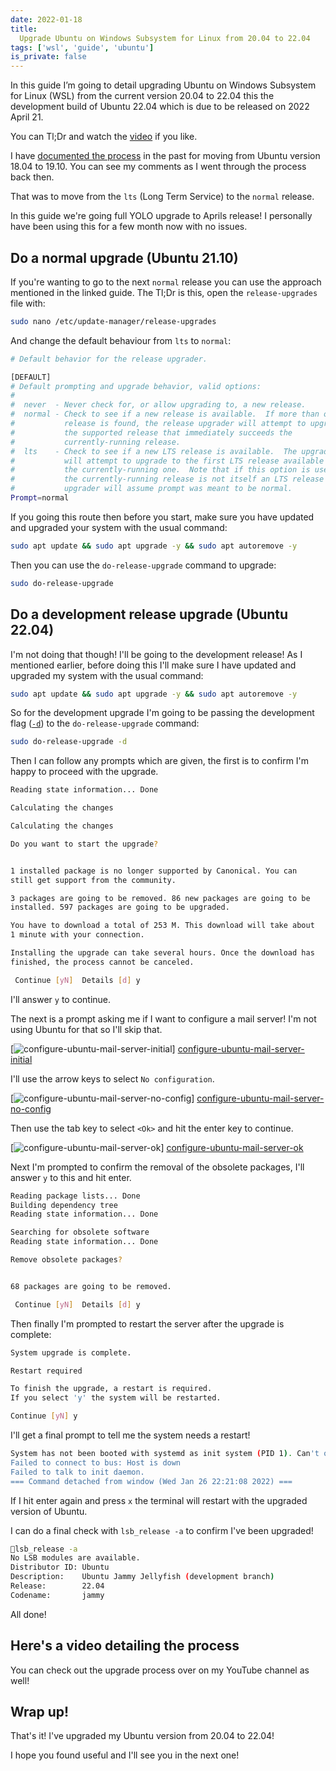 ```yaml
---
date: 2022-01-18
title:
  Upgrade Ubuntu on Windows Subsystem for Linux from 20.04 to 22.04
tags: ['wsl', 'guide', 'ubuntu']
is_private: false
---
```


<script>
  import { YouTube } from 'sveltekit-embed'
</script>

In this guide I’m going to detail upgrading Ubuntu on Windows
Subsystem for Linux (WSL) from the current version 20.04 to 22.04 this
the development build of Ubuntu 22.04 which is due to be released on
2022 April 21.

You can Tl;Dr and watch the
[video](#heres-a-video-detailing-the-process) if you like.

I have [documented the process] in the past for moving from Ubuntu
version 18.04 to 19.10. You can see my comments as I went through the
process back then.

That was to move from the `lts` (Long Term Service) to the `normal`
release.

In this guide we're going full YOLO upgrade to Aprils release! I
personally have been using this for a few month now with no issues.

## Do a normal upgrade (Ubuntu 21.10)

If you're wanting to go to the next `normal` release you can use the
approach mentioned in the linked guide. The Tl;Dr is this, open the
`release-upgrades` file with:

```bash
sudo nano /etc/update-manager/release-upgrades
```

And change the default behaviour from `lts` to `normal`:

<!-- cSpell:disable -->

```bash
# Default behavior for the release upgrader.

[DEFAULT]
# Default prompting and upgrade behavior, valid options:
#
#  never  - Never check for, or allow upgrading to, a new release.
#  normal - Check to see if a new release is available.  If more than one new
#           release is found, the release upgrader will attempt to upgrade to
#           the supported release that immediately succeeds the
#           currently-running release.
#  lts    - Check to see if a new LTS release is available.  The upgrader
#           will attempt to upgrade to the first LTS release available after
#           the currently-running one.  Note that if this option is used and
#           the currently-running release is not itself an LTS release the
#           upgrader will assume prompt was meant to be normal.
Prompt=normal
```

<!-- cSpell:enable -->

If you going this route then before you start, make sure you have
updated and upgraded your system with the usual command:

```bash
sudo apt update && sudo apt upgrade -y && sudo apt autoremove -y
```

Then you can use the `do-release-upgrade` command to upgrade:

```bash
sudo do-release-upgrade
```

## Do a development release upgrade (Ubuntu 22.04)

I'm not doing that though! I'll be going to the development release!
As I mentioned earlier, before doing this I'll make sure I have
updated and upgraded my system with the usual command:

```bash
sudo apt update && sudo apt upgrade -y && sudo apt autoremove -y
```

So for the development upgrade I'm going to be passing the development
flag ([`-d`]) to the `do-release-upgrade` command:

```bash
sudo do-release-upgrade -d
```

Then I can follow any prompts which are given, the first is to confirm
I'm happy to proceed with the upgrade.

```bash
Reading state information... Done

Calculating the changes

Calculating the changes

Do you want to start the upgrade?


1 installed package is no longer supported by Canonical. You can
still get support from the community.

3 packages are going to be removed. 86 new packages are going to be
installed. 597 packages are going to be upgraded.

You have to download a total of 253 M. This download will take about
1 minute with your connection.

Installing the upgrade can take several hours. Once the download has
finished, the process cannot be canceled.

 Continue [yN]  Details [d] y
```

I'll answer `y` to continue.

The next is a prompt asking me if I want to configure a mail server!
I'm not using Ubuntu for that so I'll skip that.

[![configure-ubuntu-mail-server-initial]]
[configure-ubuntu-mail-server-initial]

I'll use the arrow keys to select `No configuration`.

[![configure-ubuntu-mail-server-no-config]]
[configure-ubuntu-mail-server-no-config]

Then use the tab key to select `<Ok>` and hit the enter key to
continue.

[![configure-ubuntu-mail-server-ok]] [configure-ubuntu-mail-server-ok]

Next I'm prompted to confirm the removal of the obsolete packages,
I'll answer `y` to this and hit enter.

```bash
Reading package lists... Done
Building dependency tree
Reading state information... Done

Searching for obsolete software
Reading state information... Done

Remove obsolete packages?


68 packages are going to be removed.

 Continue [yN]  Details [d] y
```

Then finally I'm prompted to restart the server after the upgrade is
complete:

```bash
System upgrade is complete.

Restart required

To finish the upgrade, a restart is required.
If you select 'y' the system will be restarted.

Continue [yN] y
```

I'll get a final prompt to tell me the system needs a restart!

```bash
System has not been booted with systemd as init system (PID 1). Can't operate.
Failed to connect to bus: Host is down
Failed to talk to init daemon.
=== Command detached from window (Wed Jan 26 22:21:08 2022) ===
```

If I hit enter again and press `x` the terminal will restart with the
upgraded version of Ubuntu.

I can do a final check with `lsb_release -a` to confirm I've been
upgraded!

```bash
🎉lsb_release -a
No LSB modules are available.
Distributor ID: Ubuntu
Description:    Ubuntu Jammy Jellyfish (development branch)
Release:        22.04
Codename:       jammy
```

All done!

## Here's a video detailing the process

You can check out the upgrade process over on my YouTube channel as
well!

<YouTube youTubeId='2Mwo4BfJuvA'/>

## Wrap up!

That's it! I've upgraded my Ubuntu version from 20.04 to 22.04!

I hope you found useful and I'll see you in the next one!

<!-- Links -->

[documented the process]:
  https://scottspence.com/posts/update-wsl-ubuntu-from-18.10-to-19.10
[`-d`]: https://ubuntu.com/server/docs/upgrade-introduction

<!-- Images -->

[configure-ubuntu-mail-server-initial]:
  https://res.cloudinary.com/defkmsrpw/image/upload/q_auto,f_auto/v1643235369/scottspence.com/configure-ubuntu-mail-server-initial.png
[configure-ubuntu-mail-server-no-config]:
  https://res.cloudinary.com/defkmsrpw/image/upload/v1643235370/scottspence.com/configure-ubuntu-mail-server-no-config.png
[configure-ubuntu-mail-server-ok]:
  https://res.cloudinary.com/defkmsrpw/image/upload/v1643235369/scottspence.com/configure-ubuntu-mail-server-ok.png
